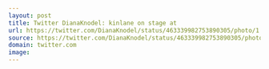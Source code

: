 ```yaml
---
layout: post
title: Twitter DianaKnodel: kinlane on stage at 
url: https://twitter.com/DianaKnodel/status/463339982753890305/photo/1
source: https://twitter.com/DianaKnodel/status/463339982753890305/photo/1
domain: twitter.com
image: 
---
```


